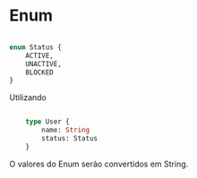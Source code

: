# Enum

```graphql

enum Status {
    ACTIVE,
    UNACTIVE,
    BLOCKED
}

```

Utilizando

```graphql

    type User {
        name: String
        status: Status
    }

```

O valores do Enum serão convertidos em String.